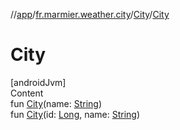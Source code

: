 //[app](../../../index.md)/[fr.marmier.weather.city](../index.md)/[City](index.md)/[City](-city.md)



# City  
[androidJvm]  
Content  
fun [City](-city.md)(name: [String](https://kotlinlang.org/api/latest/jvm/stdlib/kotlin/-string/index.html))  
fun [City](-city.md)(id: [Long](https://kotlinlang.org/api/latest/jvm/stdlib/kotlin/-long/index.html), name: [String](https://kotlinlang.org/api/latest/jvm/stdlib/kotlin/-string/index.html))  



